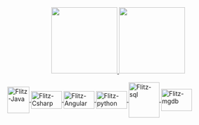 <div align="center">
  <a href="https://github.com/flitzso">
  <img height="150em" src="https://github-readme-stats.vercel.app/api?username=flitzso&show_icons=true&theme=tokyonight&include_all_commits=true&count_private=true"/>
  <img height="150em" src="https://github-readme-stats.vercel.app/api/top-langs/?username=flitzso&layout=compact&langs_count=7&theme=tokyonight"/>
</div>

  
  <div style="display: inline_block"><br>
  <img align="center" alt="Flitz-Java" height="60" width="50" <img src="https://cdn.jsdelivr.net/gh/devicons/devicon/icons/java/java-original-wordmark.svg"/>
    <img align="center" alt="Flitz-Csharp" height="40" width="70" <img src="https://cdn.jsdelivr.net/gh/devicons/devicon/icons/csharp/csharp-original.svg"/>
    <img align="center" alt="Flitz-Angular" height="40" width="70" src="https://cdn.jsdelivr.net/gh/devicons/devicon/icons/angularjs/angularjs-original.svg"/>
    <img align="center" alt="Flitz-python" height="40" width="70" src="https://cdn.jsdelivr.net/gh/devicons/devicon/icons/python/python-original-wordmark.svg" />
    <img align="center" alt="Flitz-sql" height="80" width="70" src="https://icongr.am/devicon/mysql-original-wordmark.svg?size=128&color=currentColor"/>
    <img align="center" alt="Flitz-mgdb" height="50" width="70" src="https://icongr.am/devicon/mongodb-original-wordmark.svg?size=128&color=currentColor"/>
  </div>

  
 
  
 
